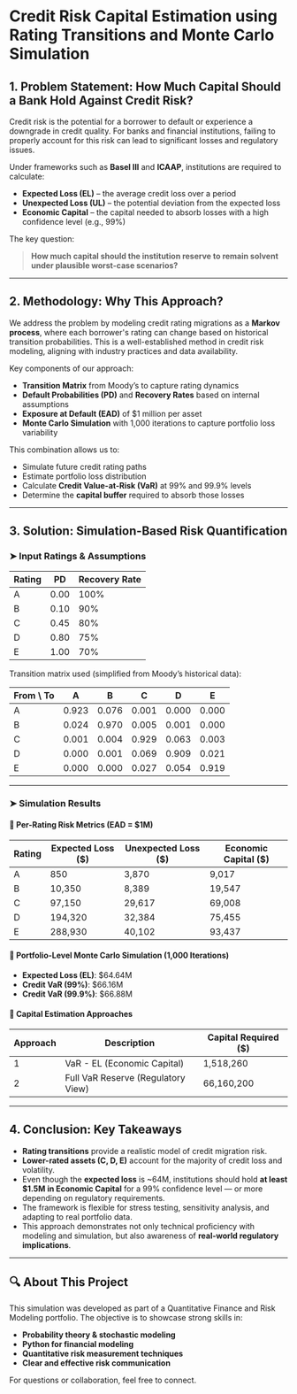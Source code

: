 # Credit Risk Capital Estimation using Rating Transitions and Monte Carlo Simulation

## 1. Problem Statement: How Much Capital Should a Bank Hold Against Credit Risk?

Credit risk is the potential for a borrower to default or experience a downgrade in credit quality. For banks and financial institutions, failing to properly account for this risk can lead to significant losses and regulatory issues.

Under frameworks such as **Basel III** and **ICAAP**, institutions are required to calculate:
- **Expected Loss (EL)** – the average credit loss over a period
- **Unexpected Loss (UL)** – the potential deviation from the expected loss
- **Economic Capital** – the capital needed to absorb losses with a high confidence level (e.g., 99%)

The key question:
> **How much capital should the institution reserve to remain solvent under plausible worst-case scenarios?**

---

## 2. Methodology: Why This Approach?

We address the problem by modeling credit rating migrations as a **Markov process**, where each borrower's rating can change based on historical transition probabilities. This is a well-established method in credit risk modeling, aligning with industry practices and data availability.

Key components of our approach:
- **Transition Matrix** from Moody’s to capture rating dynamics
- **Default Probabilities (PD)** and **Recovery Rates** based on internal assumptions
- **Exposure at Default (EAD)** of $1 million per asset
- **Monte Carlo Simulation** with 1,000 iterations to capture portfolio loss variability

This combination allows us to:
- Simulate future credit rating paths
- Estimate portfolio loss distribution
- Calculate **Credit Value-at-Risk (VaR)** at 99% and 99.9% levels
- Determine the **capital buffer** required to absorb those losses

---

## 3. Solution: Simulation-Based Risk Quantification

### ➤ Input Ratings & Assumptions

| Rating | PD     | Recovery Rate |
|--------|--------|----------------|
| A      | 0.00   | 100%           |
| B      | 0.10   | 90%            |
| C      | 0.45   | 80%            |
| D      | 0.80   | 75%            |
| E      | 1.00   | 70%            |

Transition matrix used (simplified from Moody’s historical data):

| From \ To | A      | B      | C      | D      | E      |
|-----------|--------|--------|--------|--------|--------|
| A         | 0.923  | 0.076  | 0.001  | 0.000  | 0.000  |
| B         | 0.024  | 0.970  | 0.005  | 0.001  | 0.000  |
| C         | 0.001  | 0.004  | 0.929  | 0.063  | 0.003  |
| D         | 0.000  | 0.001  | 0.069  | 0.909  | 0.021  |
| E         | 0.000  | 0.000  | 0.027  | 0.054  | 0.919  |


---

### ➤ Simulation Results

#### 🔹 Per-Rating Risk Metrics (EAD = $1M)

| Rating | Expected Loss ($) | Unexpected Loss ($) | Economic Capital ($) |
|--------|-------------------|---------------------|-----------------------|
| A      | 850               | 3,870               | 9,017                 |
| B      | 10,350            | 8,389               | 19,547                |
| C      | 97,150            | 29,617              | 69,008                |
| D      | 194,320           | 32,384              | 75,455                |
| E      | 288,930           | 40,102              | 93,437                |

#### 🔹 Portfolio-Level Monte Carlo Simulation (1,000 Iterations)

- **Expected Loss (EL)**: $64.64M  
- **Credit VaR (99%)**: $66.16M  
- **Credit VaR (99.9%)**: $66.88M

#### 🔹 Capital Estimation Approaches

| Approach | Description | Capital Required ($) |
|----------|-------------|----------------------|
| 1        | VaR - EL (Economic Capital) | 1,518,260 |
| 2        | Full VaR Reserve (Regulatory View) | 66,160,200 |

---


## 4. Conclusion: Key Takeaways

- **Rating transitions** provide a realistic model of credit migration risk.
- **Lower-rated assets (C, D, E)** account for the majority of credit loss and volatility.
- Even though the **expected loss** is ~64M, institutions should hold **at least $1.5M in Economic Capital** for a 99% confidence level — or more depending on regulatory requirements.
- The framework is flexible for stress testing, sensitivity analysis, and adapting to real portfolio data.
- This approach demonstrates not only technical proficiency with modeling and simulation, but also awareness of **real-world regulatory implications**.

---

## 🔍 About This Project

This simulation was developed as part of a Quantitative Finance and Risk Modeling portfolio. The objective is to showcase strong skills in:
- **Probability theory & stochastic modeling**
- **Python for financial modeling**
- **Quantitative risk measurement techniques**
- **Clear and effective risk communication**

For questions or collaboration, feel free to connect.

